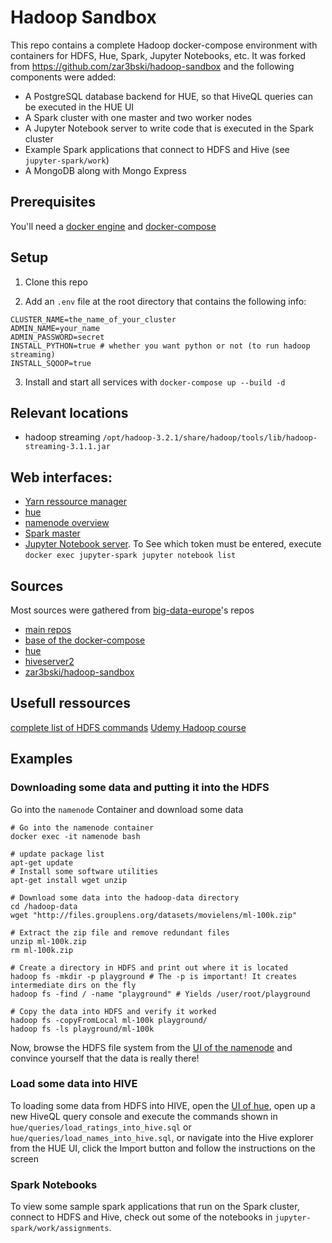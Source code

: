 # Hadoop Sandbox
This repo contains a complete Hadoop docker-compose environment with containers for HDFS, Hue, Spark, Jupyter Notebooks, etc. It was forked from https://github.com/zar3bski/hadoop-sandbox and the following components were added:
- A PostgreSQL database backend for HUE, so that HiveQL queries can be executed in the HUE UI
- A Spark cluster with one master and two worker nodes
- A Jupyter Notebook server to write code that is executed in the Spark cluster
- Example Spark applications that connect to HDFS and Hive (see `jupyter-spark/work`)
- A MongoDB along with Mongo Express

## Prerequisites
You'll need a [docker engine](https://docs.docker.com/install/linux/docker-ce/ubuntu/) and [docker-compose](https://docs.docker.com/compose/)

## Setup
1. Clone this repo

2. Add an `.env` file at the root directory that contains the following info:
```
CLUSTER_NAME=the_name_of_your_cluster
ADMIN_NAME=your_name
ADMIN_PASSWORD=secret
INSTALL_PYTHON=true # whether you want python or not (to run hadoop streaming)
INSTALL_SQOOP=true
```

3. Install and start all services with `docker-compose up --build -d`

## Relevant locations
- hadoop streaming `/opt/hadoop-3.2.1/share/hadoop/tools/lib/hadoop-streaming-3.1.1.jar`

## Web interfaces:
- [Yarn ressource manager](http://localhost:8088)
- [hue](http://localhost:8000)
- [namenode overview](http://localhost:9870)
- [Spark master](http://localhost:8080/)
- [Jupyter Notebook server](http://localhost:8888). To See which token must be entered, execute
`docker exec jupyter-spark jupyter notebook list`

## Sources
Most sources were gathered from [big-data-europe](https://www.big-data-europe.eu/)'s repos
- [main repos](https://hub.docker.com/r/bde2020)
- [base of the docker-compose](https://github.com/big-data-europe/docker-hadoop/blob/master/docker-compose.yml)
- [hue](https://hub.docker.com/r/gethue/hue)
- [hiveserver2](https://hub.docker.com/r/bde2020/hive/)
- [zar3bski/hadoop-sandbox](https://github.com/zar3bski/hadoop-sandbox)

## Usefull ressources
[complete list of HDFS commands](https://hadoop.apache.org/docs/current/hadoop-project-dist/hadoop-common/FileSystemShell.html)
[Udemy Hadoop course](https://www.udemy.com/course/the-ultimate-hands-on-hadoop-tame-your-big-data/)

## Examples
### Downloading some data and putting it into the HDFS
Go into the `namenode` Container and download some data
```
# Go into the namenode container
docker exec -it namenode bash

# update package list
apt-get update
# Install some software utilities
apt-get install wget unzip

# Download some data into the hadoop-data directory
cd /hadoop-data
wget "http://files.grouplens.org/datasets/movielens/ml-100k.zip"

# Extract the zip file and remove redundant files
unzip ml-100k.zip
rm ml-100k.zip

# Create a directory in HDFS and print out where it is located
hadoop fs -mkdir -p playground # The -p is important! It creates intermediate dirs on the fly
hadoop fs -find / -name "playground" # Yields /user/root/playground

# Copy the data into HDFS and verify it worked
hadoop fs -copyFromLocal ml-100k playground/
hadoop fs -ls playground/ml-100k
```

Now, browse the HDFS file system from the [UI of the namenode](http://localhost:9870/explorer.html#/user/root/playground/ml-100k) and convince yourself that the data is really there!

### Load some data into HIVE
To loading some data from HDFS into HIVE, open the [UI of hue](http://localhost:8000/), open up a new HiveQL query console and execute the commands shown in
`hue/queries/load_ratings_into_hive.sql` or `hue/queries/load_names_into_hive.sql`, or navigate into the Hive explorer from the HUE UI, click the Import button and follow the instructions on the screen

### Spark Notebooks

To view some sample spark applications that run on the Spark cluster, connect to HDFS and Hive, check out some of the notebooks in `jupyter-spark/work/assignments`. 
